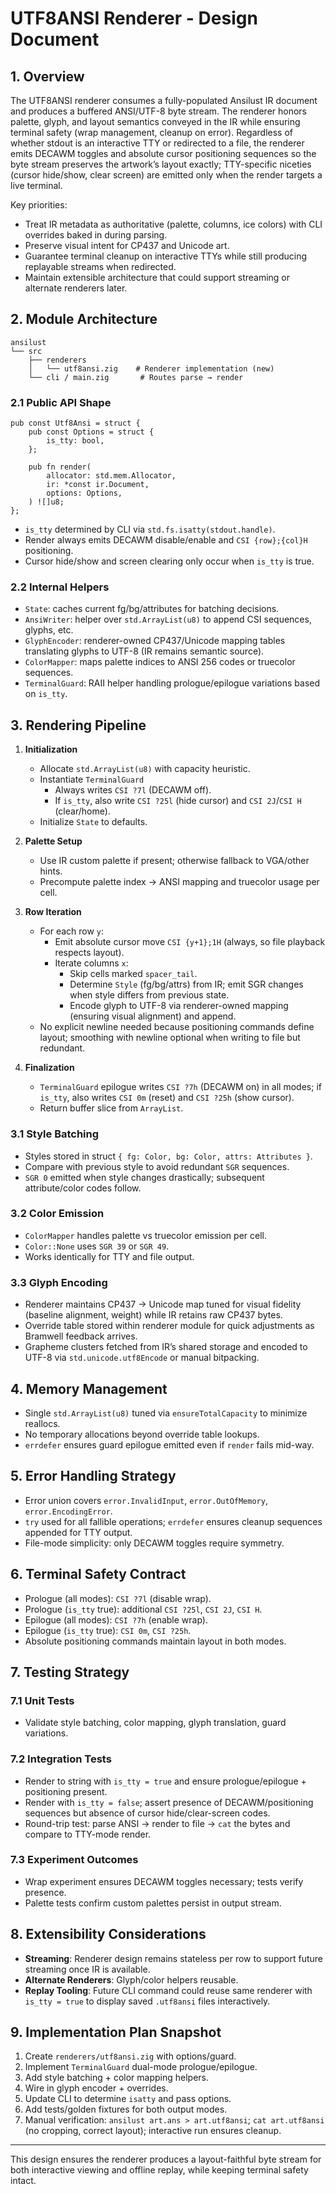 # UTF8ANSI Renderer - Design Document

## 1. Overview

The UTF8ANSI renderer consumes a fully-populated Ansilust IR document and produces a buffered ANSI/UTF-8 byte stream. The renderer honors palette, glyph, and layout semantics conveyed in the IR while ensuring terminal safety (wrap management, cleanup on error). Regardless of whether stdout is an interactive TTY or redirected to a file, the renderer emits DECAWM toggles and absolute cursor positioning sequences so the byte stream preserves the artwork’s layout exactly; TTY-specific niceties (cursor hide/show, clear screen) are emitted only when the render targets a live terminal.

Key priorities:
- Treat IR metadata as authoritative (palette, columns, ice colors) with CLI overrides baked in during parsing.
- Preserve visual intent for CP437 and Unicode art.
- Guarantee terminal cleanup on interactive TTYs while still producing replayable streams when redirected.
- Maintain extensible architecture that could support streaming or alternate renderers later.

## 2. Module Architecture

```
ansilust
└── src
    ├── renderers
    │   └── utf8ansi.zig    # Renderer implementation (new)
    └── cli / main.zig       # Routes parse → render
```

### 2.1 Public API Shape

```zig
pub const Utf8Ansi = struct {
    pub const Options = struct {
        is_tty: bool,
    };

    pub fn render(
        allocator: std.mem.Allocator,
        ir: *const ir.Document,
        options: Options,
    ) ![]u8;
};
```

- `is_tty` determined by CLI via `std.fs.isatty(stdout.handle)`.
- Render always emits DECAWM disable/enable and `CSI {row};{col}H` positioning.
- Cursor hide/show and screen clearing only occur when `is_tty` is true.

### 2.2 Internal Helpers

- `State`: caches current fg/bg/attributes for batching decisions.
- `AnsiWriter`: helper over `std.ArrayList(u8)` to append CSI sequences, glyphs, etc.
- `GlyphEncoder`: renderer-owned CP437/Unicode mapping tables translating glyphs to UTF-8 (IR remains semantic source).
- `ColorMapper`: maps palette indices to ANSI 256 codes or truecolor sequences.
- `TerminalGuard`: RAII helper handling prologue/epilogue variations based on `is_tty`.

## 3. Rendering Pipeline

1. **Initialization**
   - Allocate `std.ArrayList(u8)` with capacity heuristic.
   - Instantiate `TerminalGuard`
     - Always writes `CSI ?7l` (DECAWM off).
     - If `is_tty`, also write `CSI ?25l` (hide cursor) and `CSI 2J`/`CSI H` (clear/home).
   - Initialize `State` to defaults.

2. **Palette Setup**
   - Use IR custom palette if present; otherwise fallback to VGA/other hints.
   - Precompute palette index → ANSI mapping and truecolor usage per cell.

3. **Row Iteration**
   - For each row `y`:
     - Emit absolute cursor move `CSI {y+1};1H` (always, so file playback respects layout).
      - Iterate columns `x`:
        - Skip cells marked `spacer_tail`.
        - Determine `Style` (fg/bg/attrs) from IR; emit SGR changes when style differs from previous state.
        - Encode glyph to UTF-8 via renderer-owned mapping (ensuring visual alignment) and append.
    - No explicit newline needed because positioning commands define layout; smoothing with newline optional when writing to file but redundant.


4. **Finalization**
   - `TerminalGuard` epilogue writes `CSI ?7h` (DECAWM on) in all modes; if `is_tty`, also writes `CSI 0m` (reset) and `CSI ?25h` (show cursor).
   - Return buffer slice from `ArrayList`.

### 3.1 Style Batching

- Styles stored in struct `{ fg: Color, bg: Color, attrs: Attributes }`.
- Compare with previous style to avoid redundant `SGR` sequences.
- `SGR 0` emitted when style changes drastically; subsequent attribute/color codes follow.

### 3.2 Color Emission

- `ColorMapper` handles palette vs truecolor emission per cell.
- `Color::None` uses `SGR 39` or `SGR 49`.
- Works identically for TTY and file output.

### 3.3 Glyph Encoding

- Renderer maintains CP437 → Unicode map tuned for visual fidelity (baseline alignment, weight) while IR retains raw CP437 bytes.
- Override table stored within renderer module for quick adjustments as Bramwell feedback arrives.
- Grapheme clusters fetched from IR’s shared storage and encoded to UTF-8 via `std.unicode.utf8Encode` or manual bitpacking.


## 4. Memory Management

- Single `std.ArrayList(u8)` tuned via `ensureTotalCapacity` to minimize reallocs.
- No temporary allocations beyond override table lookups.
- `errdefer` ensures guard epilogue emitted even if `render` fails mid-way.

## 5. Error Handling Strategy

- Error union covers `error.InvalidInput`, `error.OutOfMemory`, `error.EncodingError`.
- `try` used for all fallible operations; `errdefer` ensures cleanup sequences appended for TTY output.
- File-mode simplicity: only DECAWM toggles require symmetry.

## 6. Terminal Safety Contract

- Prologue (all modes): `CSI ?7l` (disable wrap).
- Prologue (`is_tty` true): additional `CSI ?25l`, `CSI 2J`, `CSI H`.
- Epilogue (all modes): `CSI ?7h` (enable wrap).
- Epilogue (`is_tty` true): `CSI 0m`, `CSI ?25h`.
- Absolute positioning commands maintain layout in both modes.

## 7. Testing Strategy

### 7.1 Unit Tests
- Validate style batching, color mapping, glyph translation, guard variations.

### 7.2 Integration Tests
- Render to string with `is_tty = true` and ensure prologue/epilogue + positioning present.
- Render with `is_tty = false`; assert presence of DECAWM/positioning sequences but absence of cursor hide/clear-screen codes.
- Round-trip test: parse ANSI → render to file → `cat` the bytes and compare to TTY-mode render.

### 7.3 Experiment Outcomes
- Wrap experiment ensures DECAWM toggles necessary; tests verify presence.
- Palette tests confirm custom palettes persist in output stream.

## 8. Extensibility Considerations

- **Streaming**: Renderer design remains stateless per row to support future streaming once IR is available.
- **Alternate Renderers**: Glyph/color helpers reusable.
- **Replay Tooling**: Future CLI command could reuse same renderer with `is_tty = true` to display saved `.utf8ansi` files interactively.

## 9. Implementation Plan Snapshot

1. Create `renderers/utf8ansi.zig` with options/guard.
2. Implement `TerminalGuard` dual-mode prologue/epilogue.
3. Add style batching + color mapping helpers.
4. Wire in glyph encoder + overrides.
5. Update CLI to determine `isatty` and pass options.
6. Add tests/golden fixtures for both output modes.
7. Manual verification: `ansilust art.ans > art.utf8ansi`; `cat art.utf8ansi` (no cropping, correct layout); interactive run ensures cleanup.

---

This design ensures the renderer produces a layout-faithful byte stream for both interactive viewing and offline replay, while keeping terminal safety intact.
